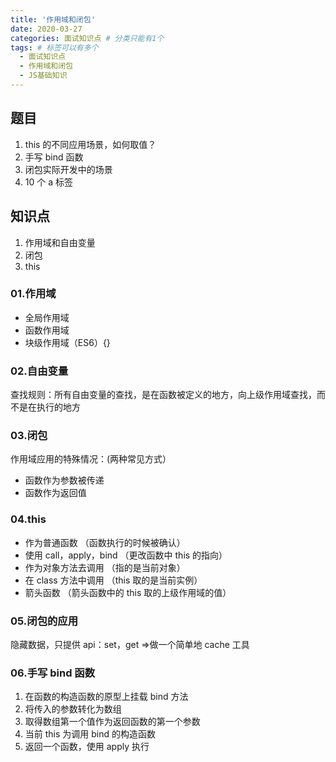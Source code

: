 ```yaml
---
title: '作用域和闭包'
date: 2020-03-27
categories: 面试知识点 # 分类只能有1个
tags: # 标签可以有多个
  - 面试知识点
  - 作用域和闭包
  - JS基础知识
---
```


## 题目

1. this 的不同应用场景，如何取值？
1. 手写 bind 函数
1. 闭包实际开发中的场景
1. 10 个 a 标签

## 知识点

1. 作用域和自由变量
1. 闭包
1. this

### 01.作用域

- 全局作用域
- 函数作用域
- 块级作用域（ES6）{}

### 02.自由变量

查找规则：所有自由变量的查找，是在函数被定义的地方，向上级作用域查找，而不是在执行的地方

### 03.闭包

作用域应用的特殊情况：(两种常见方式）

- 函数作为参数被传递
- 函数作为返回值

### 04.this

- 作为普通函数 （函数执行的时候被确认）
- 使用 call，apply，bind （更改函数中 this 的指向）
- 作为对象方法去调用 （指的是当前对象）
- 在 class 方法中调用 （this 取的是当前实例）
- 箭头函数 （箭头函数中的 this 取的上级作用域的值）

### 05.闭包的应用

隐藏数据，只提供 api：set，get =>做一个简单地 cache 工具

### 06.手写 bind 函数

1. 在函数的构造函数的原型上挂载 bind 方法
1. 将传入的参数转化为数组
1. 取得数组第一个值作为返回函数的第一个参数
1. 当前 this 为调用 bind 的构造函数
1. 返回一个函数，使用 apply 执行
